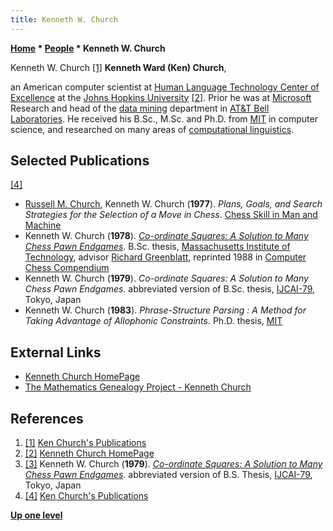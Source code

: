 ```yaml
---
title: Kenneth W. Church
---
```

**[Home](Home "Home") \* [People](People "People") \* Kenneth W. Church**



 [](http://www.cs.jhu.edu/~kchurch/wwwfiles/publications.html) Kenneth W. Church <a id="cite-note-1" href="#cite-ref-1">[1]</a> 
**Kenneth Ward (Ken) Church**,  

an American computer scientist at [Human Language Technology Center of Excellence](http://web.jhu.edu/hltcoe) at the [Johns Hopkins University](https://en.wikipedia.org/wiki/Johns_Hopkins_University) <a id="cite-note-2" href="#cite-ref-2">[2]</a>. Prior he was at [Microsoft](Microsoft "Microsoft") Research and head of the [data mining](https://en.wikipedia.org/wiki/Data_mining) department in [AT&T Bell Laboratories](Bell_Laboratories "Bell Laboratories"). He received his B.Sc., M.Sc. and Ph.D. from [MIT](Massachusetts_Institute_of_Technology "Massachusetts Institute of Technology") in computer science, and researched on many areas of [computational linguistics](https://en.wikipedia.org/wiki/Computational_linguistics). 



## Selected Publications


<a id="cite-note-4" href="#cite-ref-4">[4]</a>



* [Russell M. Church](index.php?title=Russell_M._Church&action=edit&redlink=1 "Russell M. Church (page does not exist)"), Kenneth W. Church (**1977**). *Plans, Goals, and Search Strategies for the Selection of a Move in Chess*. [Chess Skill in Man and Machine](Chess_Skill_in_Man_and_Machine "Chess Skill in Man and Machine")
* Kenneth W. Church (**1978**). *[Co-ordinate Squares: A Solution to Many Chess Pawn Endgames](http://dl.acm.org/citation.cfm?id=67030)*. B.Sc. thesis, [Massachusetts Institute of Technology](Massachusetts_Institute_of_Technology "Massachusetts Institute of Technology"), advisor [Richard Greenblatt](Richard_Greenblatt "Richard Greenblatt"), reprinted 1988 in [Computer Chess Compendium](Computer_Chess_Compendium "Computer Chess Compendium")
* Kenneth W. Church (**1979**). *Co-ordinate Squares: A Solution to Many Chess Pawn Endgames*. abbreviated version of B.Sc. thesis, [IJCAI-79](Conferences#IJCAI1979 "Conferences"), Tokyo, Japan
* Kenneth W. Church (**1983**). *Phrase-Structure Parsing : A Method for Taking Advantage of Allophonic Constraints*. Ph.D. thesis, [MIT](Massachusetts_Institute_of_Technology "Massachusetts Institute of Technology")


## External Links


* [Kenneth Church HomePage](http://www.cs.jhu.edu/~kchurch/)
* [The Mathematics Genealogy Project - Kenneth Church](http://genealogy.math.ndsu.nodak.edu/id.php?id=97406)


## References


1. <a id="cite-ref-1" href="#cite-note-1">[1]</a> [Ken Church's Publications](http://www.cs.jhu.edu/~kchurch/wwwfiles/publications.html)
2. <a id="cite-ref-2" href="#cite-note-2">[2]</a> [Kenneth Church HomePage](https://jshare.johnshopkins.edu/kchurch4/public_html/)
3. <a id="cite-ref-3" href="#cite-note-3">[3]</a> Kenneth W. Church (**1979**). *[Co-ordinate Squares: A Solution to Many Chess Pawn Endgames](http://dl.acm.org/citation.cfm?id=67030)*. abbreviated version of B.S. Thesis, [IJCAI-79](Conferences#IJCAI1979 "Conferences"), Tokyo, Japan
4. <a id="cite-ref-4" href="#cite-note-4">[4]</a> [Ken Church's Publications](http://www.cs.jhu.edu/~kchurch/wwwfiles/publications.html)

**[Up one level](People "People")**







 
